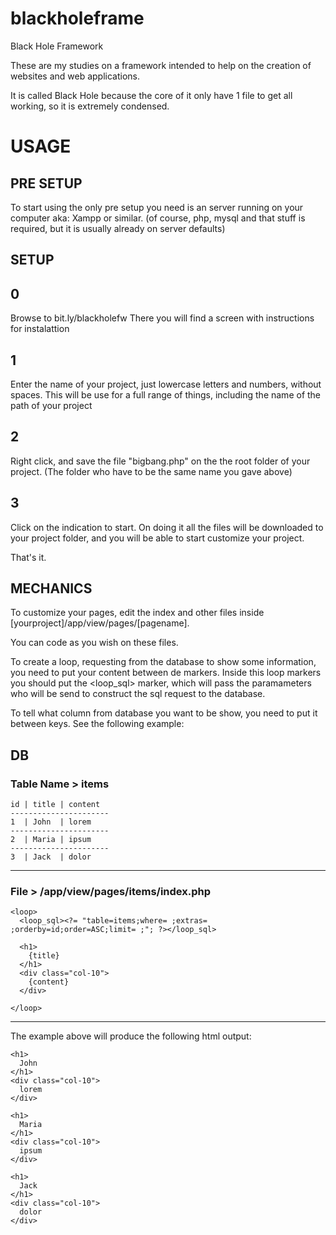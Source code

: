 # blackholeframe
Black Hole Framework

These are my studies on a framework intended to help on the creation of websites and web applications.

It is called Black Hole because the core of it only have 1 file to get all working, so it is extremely condensed.




# USAGE


## PRE SETUP
To start using the only pre setup you need is an server running on your computer aka: Xampp or similar.
(of course, php, mysql and that stuff is required, but it is usually already on server defaults)


## SETUP

## 0
Browse to bit.ly/blackholefw
There you will find a screen with instructions for instalattion

## 1
Enter the name of your project, just lowercase letters and numbers, without spaces.
This will be use for a full range of things, including the name of the path of your project

## 2
Right click, and save the file "bigbang.php" on the the root folder of your project. (The folder who have to be the same name you gave above)

## 3
Click on the indication to start. On doing it all the files will be downloaded to your project folder, and you will be able to start customize your project.

That's it.


## MECHANICS
To customize your pages, edit the index and other files inside [yourproject]/app/view/pages/[pagename].

You can code as you wish on these files.

To create a loop, requesting from the database to show some information, you need to put your content between de <loop> markers. Inside this loop markers you should put the <loop_sql> marker, which will pass the paramameters who will be send to construct the sql request to the database.

To tell what column from database you want to be show, you need to put it between keys.
See the following example:

## DB
### Table Name > items

```
id | title | content
----------------------
1  | John  | lorem
----------------------
2  | Maria | ipsum
----------------------
3  | Jack  | dolor
```

----------------------------------------------------

### File > /app/view/pages/items/index.php

```
<loop>
  <loop_sql><?= "table=items;where= ;extras= ;orderby=id;order=ASC;limit= ;"; ?></loop_sql>

  <h1>
    {title}
  </h1>
  <div class="col-10">
    {content}
  </div>

</loop>
```
----------------------------------------------------

The example above will produce the following html output:
```
<h1>
  John
</h1>
<div class="col-10">
  lorem
</div>

<h1>
  Maria
</h1>
<div class="col-10">
  ipsum
</div>

<h1>
  Jack
</h1>
<div class="col-10">
  dolor
</div>
```
